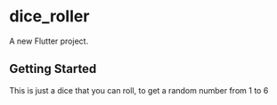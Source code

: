 # dice_roller

A new Flutter project.

## Getting Started

This is just a dice that
you can roll, to get a 
random number from 1 to 6
